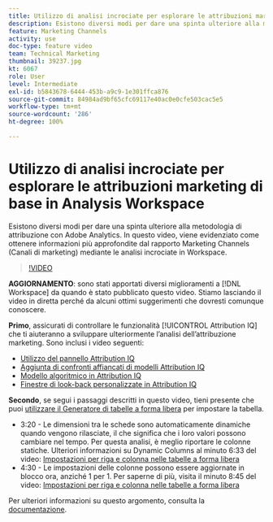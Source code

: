 ```yaml
---
title: Utilizzo di analisi incrociate per esplorare le attribuzioni marketing di base in Analysis Workspace
description: Esistono diversi modi per dare una spinta ulteriore alla metodologia di attribuzione con Adobe Analytics. In questo video, viene evidenziato come ottenere informazioni più approfondite dal rapporto Marketing Channels (Canali di marketing) mediante le analisi incrociate in Workspace.
feature: Marketing Channels
activity: use
doc-type: feature video
team: Technical Marketing
thumbnail: 39237.jpg
kt: 6067
role: User
level: Intermediate
exl-id: b5843678-6444-453b-a9c9-1e301ffca876
source-git-commit: 84984ad9bf65cfc69117e40ac0e0cfe503cac5e5
workflow-type: tm+mt
source-wordcount: '286'
ht-degree: 100%

---
```


# Utilizzo di analisi incrociate per esplorare le attribuzioni marketing di base in Analysis Workspace

Esistono diversi modi per dare una spinta ulteriore alla metodologia di attribuzione con Adobe Analytics. In questo video, viene evidenziato come ottenere informazioni più approfondite dal rapporto Marketing Channels (Canali di marketing) mediante le analisi incrociate in Workspace.

>[!VIDEO](https://video.tv.adobe.com/v/39237/?quality=12&learn=on)

**AGGIORNAMENTO**: sono stati apportati diversi miglioramenti a [!DNL Workspace] da quando è stato pubblicato questo video. Stiamo lasciando il video in diretta perché da alcuni ottimi suggerimenti che dovresti comunque conoscere.

**Primo**, assicurati di controllare le funzionalità [!UICONTROL Attribution IQ] che ti aiuteranno a sviluppare ulteriormente l’analisi dell’attribuzione marketing. Sono inclusi i video seguenti:

* [Utilizzo del pannello Attribution IQ](using-the-attribution-iq-panel.md)
* [Aggiunta di confronti affiancati di modelli Attribution IQ](adding-side-by-side-comparisons-of-attribution-iq-models.md)
* [Modello algoritmico in Attribution IQ](algorithmic-model-in-attribution-iq.md)
* [Finestre di look-back personalizzate in Attribution IQ](custom-lookback-windows-in-attribution-iq.md)

**Secondo**, se segui i passaggi descritti in questo video, tieni presente che puoi [utilizzare il Generatore di tabelle a forma libera](../building-freeform-tables/using-the-freeform-table-builder-in-analysis-workspace.md) per impostare la tabella.

* 3:20 - Le dimensioni tra le schede sono automaticamente dinamiche quando vengono rilasciate, il che significa che i loro valori possono cambiare nel tempo. Per questa analisi, è meglio riportare le colonne statiche. Ulteriori informazioni su Dynamic Columns al minuto 6:33 del video: [Impostazioni per riga e colonna nelle tabelle a forma libera](../building-freeform-tables/row-and-column-settings-in-freeform-tables.md)
* 4:30 - Le impostazioni delle colonne possono essere aggiornate in blocco ora, anziché 1 per 1. Per saperne di più, visita il minuto 8:45 del video: [Impostazioni per riga e colonna nelle tabelle a forma libera](../building-freeform-tables/row-and-column-settings-in-freeform-tables.md)

Per ulteriori informazioni su questo argomento, consulta la [documentazione](https://experienceleague.adobe.com/docs/analytics/analyze/analysis-workspace/attribution/models.html?lang=it).
